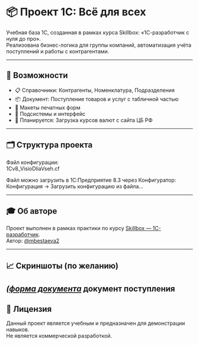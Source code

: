 # 📦 Проект 1С: Всё для всех

Учебная база 1С, созданная в рамках курса Skillbox: «1С-разработчик с нуля до про».  
Реализована бизнес-логика для группы компаний, автоматизация учёта поступлений и работы с контрагентами.

---

## 🚀 Возможности

- 📋 Справочники: Контрагенты, Номенклатура, Подразделения  
- 📦 Документ: Поступление товаров и услуг с табличной частью  
- 📄 Макеты печатных форм  
- 🔐 Подсистемы и интерфейс  
- 🧾 Планируется: Загрузка курсов валют с сайта ЦБ РФ

---

## 🗂 Структура проекта

Файл конфигурации:  
1Cv8_VisioDliaVseh.cf

Файл можно загрузить в 1С:Предприятие 8.3 через Конфигуратор:  
Конфигурация → Загрузить конфигурацию из файла...

---

## 🎓 Об авторе

Проект выполнен в рамках практики по курсу [Skillbox — 1С-разработчик](https://skillbox.ru/course/1c-dev/).  
Автор: [@mbestaeva2](https://github.com/mbestaeva2)

---

## 📈 Скриншоты (по желанию)

*([форма документа](form_dokumenta.png)*
документ поступления
---

## 📝 Лицензия

Данный проект является учебным и предназначен для демонстрации навыков.  
Не является коммерческой разработкой.


